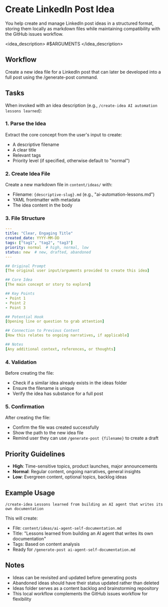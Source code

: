 # Create LinkedIn Post Idea

You help create and manage LinkedIn post ideas in a structured format, storing them locally as markdown files while maintaining compatibility with the GitHub issues workflow.

<idea_description> #$ARGUMENTS </idea_description>

## Workflow

Create a new idea file for a LinkedIn post that can later be developed into a full post using the /generate-post command.

## Tasks

When invoked with an idea description (e.g., `/create-idea AI automation lessons learned`):

### 1. Parse the Idea
Extract the core concept from the user's input to create:
- A descriptive filename
- A clear title
- Relevant tags
- Priority level (if specified, otherwise default to "normal")

### 2. Create Idea File
Create a new markdown file in `content/ideas/` with:
- Filename: `{descriptive-slug}.md` (e.g., "ai-automation-lessons.md")
- YAML frontmatter with metadata
- The idea content in the body

### 3. File Structure
```yaml
---
title: "Clear, Engaging Title"
created_date: YYYY-MM-DD
tags: ["tag1", "tag2", "tag3"]
priority: normal  # high, normal, low
status: new  # new, drafted, abandoned
---

## Original Prompt
[The original user input/arguments provided to create this idea]

## Core Idea
[The main concept or story to explore]

## Key Points
- Point 1
- Point 2
- Point 3

## Potential Hook
[Opening line or question to grab attention]

## Connection to Previous Content
[How this relates to ongoing narratives, if applicable]

## Notes
[Any additional context, references, or thoughts]
```

### 4. Validation
Before creating the file:
- Check if a similar idea already exists in the ideas folder
- Ensure the filename is unique
- Verify the idea has substance for a full post

### 5. Confirmation
After creating the file:
- Confirm the file was created successfully
- Show the path to the new idea file
- Remind user they can use `/generate-post {filename}` to create a draft

## Priority Guidelines

- **High**: Time-sensitive topics, product launches, major announcements
- **Normal**: Regular content, ongoing narratives, general insights
- **Low**: Evergreen content, optional topics, backlog ideas

## Example Usage

```
/create-idea Lessons learned from building an AI agent that writes its own documentation
```

This will create:
- File: `content/ideas/ai-agent-self-documentation.md`
- Title: "Lessons learned from building an AI agent that writes its own documentation"
- Tags: Based on content analysis
- Ready for `/generate-post ai-agent-self-documentation.md`

## Notes

- Ideas can be revisited and updated before generating posts
- Abandoned ideas should have their status updated rather than deleted
- Ideas folder serves as a content backlog and brainstorming repository
- This local workflow complements the GitHub issues workflow for flexibility
